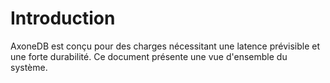 # Introduction

AxoneDB est conçu pour des charges nécessitant une latence prévisible et une forte durabilité. Ce document présente une vue d'ensemble du système.
